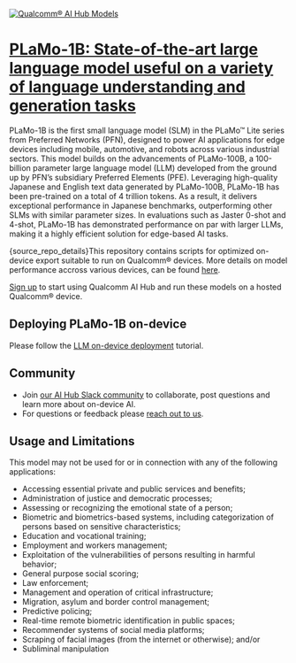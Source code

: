 [![Qualcomm® AI Hub Models](https://qaihub-public-assets.s3.us-west-2.amazonaws.com/qai-hub-models/quic-logo.jpg)](../../README.md)


# [PLaMo-1B: State-of-the-art large language model useful on a variety of language understanding and generation tasks](https://aihub.qualcomm.com/models/plamo_1b_quantized)

PLaMo-1B is the first small language model (SLM) in the PLaMo™ Lite series from Preferred Networks (PFN), designed to power AI applications for edge devices including mobile, automotive, and robots across various industrial sectors. This model builds on the advancements of PLaMo-100B, a 100-billion parameter large language model (LLM) developed from the ground up by PFN’s subsidiary Preferred Elements (PFE). Leveraging high-quality Japanese and English text data generated by PLaMo-100B, PLaMo-1B has been pre-trained on a total of 4 trillion tokens. As a result, it delivers exceptional performance in Japanese benchmarks, outperforming other SLMs with similar parameter sizes. In evaluations such as Jaster 0-shot and 4-shot, PLaMo-1B has demonstrated performance on par with larger LLMs, making it a highly efficient solution for edge-based AI tasks.

{source_repo_details}This repository contains scripts for optimized on-device
export suitable to run on Qualcomm® devices. More details on model performance
accross various devices, can be found [here](https://aihub.qualcomm.com/models/plamo_1b_quantized).

[Sign up](https://myaccount.qualcomm.com/signup) to start using Qualcomm AI Hub and run these models on a hosted Qualcomm® device.

## Deploying PLaMo-1B on-device

Please follow the [LLM on-device deployment](https://github.com/quic/ai-hub-apps/tree/main/tutorials/llm_on_genie) tutorial.






## Community
* Join [our AI Hub Slack community](https://aihub.qualcomm.com/community/slack) to collaborate, post questions and learn more about on-device AI.
* For questions or feedback please [reach out to us](mailto:ai-hub-support@qti.qualcomm.com).


## Usage and Limitations

This model may not be used for or in connection with any of the following applications:

- Accessing essential private and public services and benefits;
- Administration of justice and democratic processes;
- Assessing or recognizing the emotional state of a person;
- Biometric and biometrics-based systems, including categorization of persons based on sensitive characteristics;
- Education and vocational training;
- Employment and workers management;
- Exploitation of the vulnerabilities of persons resulting in harmful behavior;
- General purpose social scoring;
- Law enforcement;
- Management and operation of critical infrastructure;
- Migration, asylum and border control management;
- Predictive policing;
- Real-time remote biometric identification in public spaces;
- Recommender systems of social media platforms;
- Scraping of facial images (from the internet or otherwise); and/or
- Subliminal manipulation


